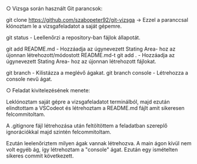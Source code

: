 ○ Vizsga során használt Git parancsok:

git clone https://github.com/szabopeter92/git-vizsga -> Ezzel a paranccsal klónoztam le a vizsgafeladatot a saját gépemre.

git status - Leellenőrzi a repository-ban fájlok állapotát.

git add README.md - Hozzáadja az úgynevezett Stating Area- hoz az újonnan létrehozott/módostott README.md-t
git add . - Hozzáadja az úgynevezett Stating Area- hoz az újonnan létrehozott fájlokat.

git branch - Kilistázza a meglévő ágakat.
git branch console - Létrehozza a console nevű ágat.

○ Feladat kivitelezésének menete: 


Leklónoztam saját gépre a vizsgafeladatot terminálból, majd ezután elindtottam a VSCodeot és létrehoztam a README.md fájlt amit sikeresen felcommitoltam.

A .gitignore fájl létrehozása után feltöltöttem a feladatban szereplő ignorációkkal majd szintén felcommitoltam.

Ezután leelenőriztem milyen ágak vannak létrehozva. A main ágon kívül nem volt egyéb ág, így létrehoztam a "console" ágat. Ezután egy ismételten sikeres commit következett.


